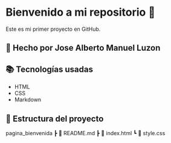 # Bienvenido a mi repositorio 🚀
Este es mi primer proyecto en GitHub.
## 👤 Hecho por Jose Alberto Manuel Luzon

## 📚 Tecnologías usadas
- HTML
- CSS
- Markdown
## 📁 Estructura del proyecto

pagina_bienvenida
┣ 📄 README.md
┣ 📄 index.html
┗ 📄 style.css

